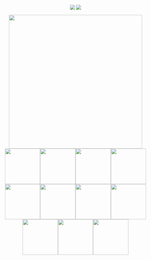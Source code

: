 
<p align="center">
  <a href="https://github.com/bigbootylatinas"><img src="https://img.shields.io/github/followers/j2shy?style=for-the-badge"></img></a>
  <a href="https://github.com/bigbootylatinas"><img src="https://img.shields.io/github/stars/j2shy?style=for-the-badge"></img></a>
</p>

<div align="center">
<a href="https://discord.com/users/277674827215536129"><img width="440" src="https://lanyard-badge.vercel.app/api/277674827215536129?hideBadges&hideDiscrim"></a><br>
<img height="116.732" src="https://github.com/Hexality/hexality/assets/17398632/6f5437fa-dd9a-4379-babd-7d4a7d10b45e"><a href="https://youtube.com/@j2shy"><img height="116.732" src="https://github.com/Hexality/hexality/assets/17398632/27c6dd73-1342-46e6-b4db-389114d218e0"></a><img height="116.732" src="https://github.com/Hexality/hexality/assets/17398632/9ad2c5fd-80db-422a-a467-2e796fd11b90"><a href="https://twitch.tv/hexalitylp"><img height="116.732" src="https://github.com/Hexality/hexality/assets/17398632/d650132e-679f-402c-8b51-597a7a119742"></a><img height="116.732" src="https://github.com/Hexality/hexality/assets/17398632/dec05c25-65f9-47f6-acbe-1eb9c3b7b4a1"><a href="https://github.com/j2shy"><img height="116.732" src="https://github.com/Hexality/hexality/assets/17398632/c18c0a19-1d08-4bd0-ad8f-5d747610b723"></a><img height="116.732" src="https://github.com/Hexality/hexality/assets/17398632/c96d8c26-e485-4ce3-91e7-761f13346d1d"><a href="https://twitter.com/hexalitym"><img height="116.732" src="https://github.com/Hexality/hexality/assets/17398632/b9c911a2-012a-4137-95ac-b5137b2b267b"></a><img height="116.732" src="https://github.com/Hexality/hexality/assets/17398632/30f4642d-1867-4c44-9885-3fff847b62d9"><a href="/"><img height="116.732" src="https://github.com/Hexality/hexality/assets/17398632/0828f370-efea-488d-8424-7b7d169b96c7"></a><img height="116.732" src="https://github.com/Hexality/hexality/assets/17398632/5b17f953-cdde-4ab5-97aa-93d2e86bc33b">
</div>
